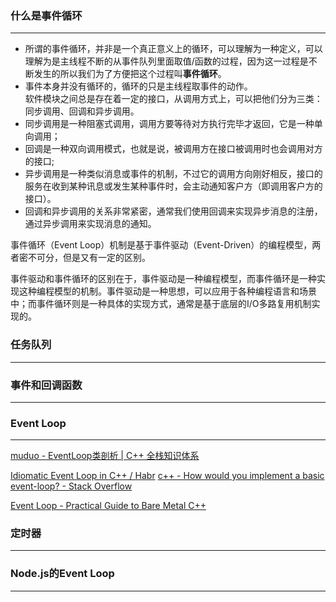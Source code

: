 ### 什么是事件循环
---
- 所谓的事件循环，并非是一个真正意义上的循环，可以理解为一种定义，可以理解为是主线程不断的从事件队列里面取值/函数的过程，因为这一过程是不断发生的所以我们为了方便把这个过程叫**事件循环**。
- 事件本身并没有循环的，循环的只是主线程取事件的动作。  
     软件模块之间总是存在着一定的接口，从调用方式上，可以把他们分为三类：同步调用、回调和异步调用。
- 同步调用是一种阻塞式调用，调用方要等待对方执行完毕才返回，它是一种单向调用；
- 回调是一种双向调用模式，也就是说，被调用方在接口被调用时也会调用对方的接口;
- 异步调用是一种类似消息或事件的机制，不过它的调用方向刚好相反，接口的服务在收到某种讯息或发生某种事件时，会主动通知客户方（即调用客户方的接口）。
- 回调和异步调用的关系非常紧密，通常我们使用回调来实现异步消息的注册，通过异步调用来实现消息的通知。

事件循环（Event Loop）机制是基于事件驱动（Event-Driven）的编程模型，两者密不可分，但是又有一定的区别。

事件驱动和事件循环的区别在于，事件驱动是一种编程模型，而事件循环是一种实现这种编程模型的机制。事件驱动是一种思想，可以应用于各种编程语言和场景中；而事件循环则是一种具体的实现方式，通常是基于底层的I/O多路复用机制实现的。

### 任务队列
---


### 事件和回调函数
---

### Event Loop
---

[muduo - EventLoop类剖析 | C++ 全栈知识体系](http://stibel.icu/md/book-note/muduo/muduo-chapter-5.html)

[Idiomatic Event Loop in C++ / Habr](https://habr.com/en/articles/665730/)
[c++ - How would you implement a basic event-loop? - Stack Overflow](https://stackoverflow.com/questions/658403/how-would-you-implement-a-basic-event-loop)

[Event Loop - Practical Guide to Bare Metal C++](https://alex-robenko.gitbook.io/bare_metal_cpp/basic_concepts/event_loop)
### 定时器
---


### Node.js的Event Loop
---
